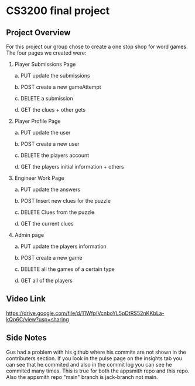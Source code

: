 # CS3200 final project
## Project Overview
For this project our group chose to create a one stop shop for word games. The four pages we created were: 

1. Player Submissions Page
   
    a. PUT update the submissions
    
    b. POST create a new gameAttempt

    c. DELETE a submission

    d. GET the clues + other gets

2. Player Profile Page

    a. PUT update the user

    b. POST create a new user

    c. DELETE the players account

    d. GET the players initial information + others

3. Engineer Work Page

    a. PUT update the answers

    b. POST Insert new clues for the puzzle

    c. DELETE Clues from the puzzle

    d. GET the current clues

4. Admin page

    a. PUT update the players information

    b. POST create a new game

    c. DELETE all the games of a certain type

    d. GET all of the players

## Video Link
<a>https://drive.google.com/file/d/11WfpIVcnboYL5pDtRS52nKKbLa-kQp6C/view?usp=sharing</a>

## Side Notes
Gus had a problem with his github where his commits are not shown in the contributers section. If you look in the pulse page on the insights tab you can see that he commited and also in the commit log you can see he commited many times. This is true for both the appsmith repo and this repo. Also the appsmith repo "main" branch is jack-branch not main.



